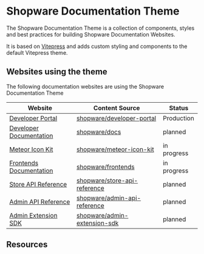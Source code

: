 <h1 class="accent text-3xl md:text-5xl font-black mb-8">Shopware Documentation Theme</h1>

The Shopware Documentation Theme is a collection of components, styles and best practices for building Shopware Documentation Websites.

It is based on [Vitepress](https://vitepress.vuejs.org/) and adds custom styling and components to the default Vitepress theme.

## Websites using the theme

The following documentation websites are using the Shopware Documentation Theme

| Website                                                                | Content Source                                                                         | Status      |
| ---------------------------------------------------------------------- | -------------------------------------------------------------------------------------- | ----------- |
| [Developer Portal](https://developer.shopware.com/)                    | [shopware/developer-portal](https://github.com/shopware/developer-portal)              | Production  |
| [Developer Documentation](https://developer.shopware.com/docs)         | [shopware/docs](https://github.com/shopware/docs)                                      | planned     |
| [Meteor Icon Kit](https://shopware.github.io/meteor-icon-kit/)         | [shopware/meteor-icon-kit](https://github.com/shopware/meteor-icon-kit/tree/main/docs) | in progress |
| [Frontends Documentation](https://shopware-frontends-docs.vercel.app/) | [shopware/frontends](https://github.com/shopware/frontends/tree/main/apps/docs/src)    | in progress |
| [Store API Reference](https://shopware.stoplight.io/docs/store-api)    | [shopware/store-api-reference](https://github.com/shopware/store-api-reference)        | planned     |
| [Admin API Reference](https://shopware.stoplight.io/docs/admin-api)    | [shopware/admin-api-reference](https://github.com/shopware/admin-api-reference)        | planned     |
| [Admin Extension SDK](https://shopware.github.io/admin-extension-sdk/) | [shopware/admin-extension-sdk](https://shopware.github.io/admin-extension-sdk/)        | planned     |

## Resources

<PageRef title="Setup" page="installation" />

<PageRef title="Theme components and styles" page="components" />

